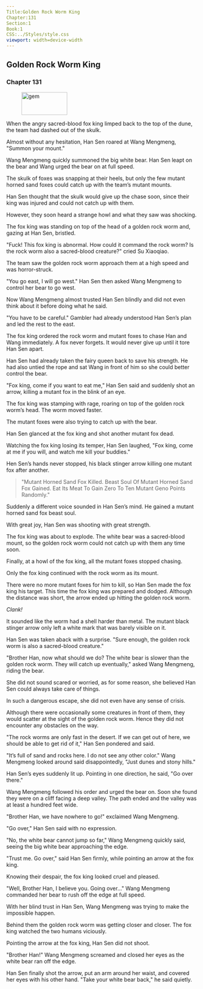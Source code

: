 ```yaml
---
Title:Golden Rock Worm King 
Chapter:131 
Section:1 
Book:1 
CSS:../Styles/style.css 
viewport: width=device-width
---
```

  
## Golden Rock Worm King
### Chapter 131
  
<figure>
	<img src="../Images/gem.gif" alt="gem" id="gem" width="120" height="60" />
</figure>
  

  
When the angry sacred-blood fox king limped back to the top of the dune, the team had dashed out of the skulk.

Almost without any hesitation, Han Sen roared at Wang Mengmeng, "Summon your mount."

Wang Mengmeng quickly summoned the big white bear. Han Sen leapt on the bear and Wang urged the bear on at full speed.

The skulk of foxes was snapping at their heels, but only the few mutant horned sand foxes could catch up with the team’s mutant mounts.

Han Sen thought that the skulk would give up the chase soon, since their king was injured and could not catch up with them.

However, they soon heard a strange howl and what they saw was shocking.

The fox king was standing on top of the head of a golden rock worm and, gazing at Han Sen, bristled.

"Fuck! This fox king is abnormal. How could it command the rock worm? Is the rock worm also a sacred-blood creature?" cried Su Xiaoqiao.

The team saw the golden rock worm approach them at a high speed and was horror-struck.

"You go east, I will go west." Han Sen then asked Wang Mengmeng to control her bear to go west.

Now Wang Mengmeng almost trusted Han Sen blindly and did not even think about it before doing what he said.

"You have to be careful." Gambler had already understood Han Sen’s plan and led the rest to the east.

The fox king ordered the rock worm and mutant foxes to chase Han and Wang immediately. A fox never forgets. It would never give up until it tore Han Sen apart.

Han Sen had already taken the fairy queen back to save his strength. He had also untied the rope and sat Wang in front of him so she could better control the bear.

"Fox king, come if you want to eat me," Han Sen said and suddenly shot an arrow, killing a mutant fox in the blink of an eye.

The fox king was stamping with rage, roaring on top of the golden rock worm’s head. The worm moved faster.

The mutant foxes were also trying to catch up with the bear.

Han Sen glanced at the fox king and shot another mutant fox dead.

Watching the fox king losing its temper, Han Sen laughed, "Fox king, come at me if you will, and watch me kill your buddies."

Hen Sen’s hands never stopped, his black stinger arrow killing one mutant fox after another.

> "Mutant Horned Sand Fox Killed. Beast Soul Of Mutant Horned Sand Fox Gained. Eat Its Meat To Gain Zero To Ten Mutant Geno Points Randomly."

Suddenly a different voice sounded in Han Sen’s mind. He gained a mutant horned sand fox beast soul.

With great joy, Han Sen was shooting with great strength.

The fox king was about to explode. The white bear was a sacred-blood mount, so the golden rock worm could not catch up with them any time soon.

Finally, at a howl of the fox king, all the mutant foxes stopped chasing.

Only the fox king continued with the rock worm as its mount.

There were no more mutant foxes for him to kill, so Han Sen made the fox king his target. This time the fox king was prepared and dodged. Although the distance was short, the arrow ended up hitting the golden rock worm.

*Clank!*

It sounded like the worm had a shell harder than metal. The mutant black stinger arrow only left a white mark that was barely visible on it.

Han Sen was taken aback with a surprise. "Sure enough, the golden rock worm is also a sacred-blood creature."

"Brother Han, now what should we do? The white bear is slower than the golden rock worm. They will catch up eventually," asked Wang Mengmeng, riding the bear.

She did not sound scared or worried, as for some reason, she believed Han Sen could always take care of things.

In such a dangerous escape, she did not even have any sense of crisis.

Although there were occasionally some creatures in front of them, they would scatter at the sight of the golden rock worm. Hence they did not encounter any obstacles on the way.

"The rock worms are only fast in the desert. If we can get out of here, we should be able to get rid of it," Han Sen pondered and said.

"It’s full of sand and rocks here. I do not see any other color." Wang Mengmeng looked around said disappointedly, "Just dunes and stony hills."

Han Sen’s eyes suddenly lit up. Pointing in one direction, he said, "Go over there."

Wang Mengmeng followed his order and urged the bear on. Soon she found they were on a cliff facing a deep valley. The path ended and the valley was at least a hundred feet wide.

"Brother Han, we have nowhere to go!" exclaimed Wang Mengmeng.

"Go over," Han Sen said with no expression.

"No, the white bear cannot jump so far," Wang Mengmeng quickly said, seeing the big white bear approaching the edge.

"Trust me. Go over," said Han Sen firmly, while pointing an arrow at the fox king.

Knowing their despair, the fox king looked cruel and pleased.

"Well, Brother Han, I believe you. Going over..." Wang Mengmeng commanded her bear to rush off the edge at full speed.

With her blind trust in Han Sen, Wang Mengmeng was trying to make the impossible happen.

Behind them the golden rock worm was getting closer and closer. The fox king watched the two humans viciously.

Pointing the arrow at the fox king, Han Sen did not shoot.

"Brother Han!" Wang Mengmeng screamed and closed her eyes as the white bear ran off the edge.

Han Sen finally shot the arrow, put an arm around her waist, and covered her eyes with his other hand. "Take your white bear back," he said quietly.